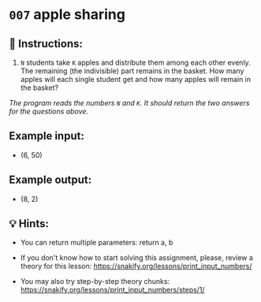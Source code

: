 # `007` apple sharing

## 📝 Instructions:

1. `N` students take `K` apples and distribute them among each other evenly. The remaining (the indivisible) part remains in the basket. How many apples will each single student get and how many apples will remain in the basket?

*The program reads the numbers `N` and `K`. It should return the two answers for the questions above.*

## Example input:

+ (6, 50)

## Example output:

+ (8, 2)


## 💡 Hints:

+ You can return multiple parameters: return a, b

+ If you don't know how to start solving this assignment, please, review a theory for this lesson:
https://snakify.org/lessons/print_input_numbers/

+ You may also try step-by-step theory chunks:
https://snakify.org/lessons/print_input_numbers/steps/1/